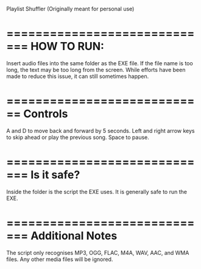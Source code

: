 Playlist Shuffler 
(Originally meant for personal use)

=============================
HOW TO RUN:
=============================
Insert audio files into the same folder as the EXE file. If the file name is too long, the text may be too long from the screen. While efforts
have been made to reduce this issue, it can still sometimes happen.

============================
Controls
=============================
A and D to move back and forward by 5 seconds.
Left and right arrow keys to skip ahead or play the previous song.
Space to pause.

=============================
Is it safe?
=============================
Inside the folder is the script the EXE uses. It is generally safe to run the EXE.

=============================
Additional Notes
=============================
The script only recognises MP3, OGG, FLAC, M4A, WAV, AAC, and WMA files. Any other media files will be ignored.
